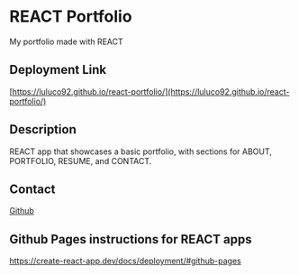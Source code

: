 # REACT Portfolio
My portfolio made with REACT
## Deployment Link
[https://luluco92.github.io/react-portfolio/](https://luluco92.github.io/react-portfolio/)

## Description
REACT app that showcases a basic portfolio, with sections for ABOUT, PORTFOLIO, RESUME, and CONTACT.

## Contact
[Github](https://github.com/luluco92)

## Github Pages instructions for REACT apps
https://create-react-app.dev/docs/deployment/#github-pages
